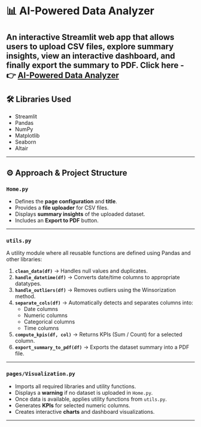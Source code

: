 # 📊 AI-Powered Data Analyzer

An interactive Streamlit web app that allows users to **upload CSV files**, explore **summary insights**, view an interactive **dashboard**, and finally **export the summary to PDF**.
Click here - 👉 [AI-Powered Data Analyzer](https://ai-powered-data-analyzer-4vmbeigc64kmmeuj6urgcw.streamlit.app/)
---

## 🛠️ Libraries Used
- Streamlit
- Pandas
- NumPy
- Matplotlib
- Seaborn
- Altair

---

## ⚙️ Approach & Project Structure

### `Home.py`
- Defines the **page configuration** and **title**.  
- Provides a **file uploader** for CSV files.  
- Displays **summary insights** of the uploaded dataset.  
- Includes an **Export to PDF** button.

---

### `utils.py`
A utility module where all reusable functions are defined using Pandas and other libraries:  

1. **`clean_data(df)`** → Handles null values and duplicates.  
2. **`handle_datetime(df)`** → Converts date/time columns to appropriate datatypes.  
3. **`handle_outliers(df)`** → Removes outliers using the Winsorization method.  
4. **`separate_cols(df)`** → Automatically detects and separates columns into:
   - Date columns  
   - Numeric columns  
   - Categorical columns  
   - Time columns  
5. **`compute_kpis(df, col)`** → Returns KPIs (Sum / Count) for a selected column.  
6. **`export_summary_to_pdf(df)`** → Exports the dataset summary into a PDF file.  

---

### `pages/Visualization.py`
- Imports all required libraries and utility functions.  
- Displays a **warning** if no dataset is uploaded in `Home.py`.  
- Once data is available, applies utility functions from `utils.py`.  
- Generates **KPIs** for selected numeric columns.  
- Creates interactive **charts** and dashboard visualizations.  

---


